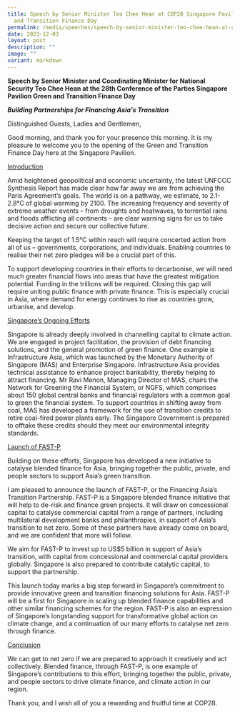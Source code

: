 ```yaml
---
title: Speech by Senior Minister Teo Chee Hean at COP28 Singapore Pavilion Green
  and Transition Finance Day
permalink: /media/speeches/speech-by-senior-minister-teo-chee-hean-at-cop28-singapore-pavilion-3dec2023/
date: 2023-12-03
layout: post
description: ""
image: ""
variant: markdown
---
```

**Speech by Senior Minister and Coordinating Minister for National Security Teo Chee Hean at the 28th Conference of the Parties Singapore Pavilion Green and Transition Finance Day**

***Building Partnerships for Financing Asia's Transition***

Distinguished Guests,
Ladies and Gentlemen,

Good morning, and thank you for your presence this morning. It is my pleasure to welcome you to the opening of the Green and Transition Finance Day here at the Singapore Pavilion.

<u>Introduction</u>

Amid heightened geopolitical and economic uncertainty, the latest UNFCCC
Synthesis Report has made clear how far away we are from achieving the Paris Agreement’s goals. The world is on a pathway, we estimate, to 2.1-2.8°C of global warming by 2100. The increasing frequency and severity of extreme weather events – from droughts and heatwaves, to torrential rains and floods afflicting all continents – are clear warning signs for us to take decisive action and secure our collective future.

Keeping the target of 1.5°C within reach will require concerted action from all of us – governments, corporations, and individuals. Enabling countries to realise their net zero pledges will be a crucial part of this.

To support developing countries in their efforts to decarbonise, we will need much greater financial flows into areas that have the greatest mitigation potential. Funding in the trillions will be required. Closing this gap will require uniting public finance with private finance. This is especially crucial in Asia, where demand for energy continues to rise as countries grow, urbanise, and develop.

<u>Singapore’s Ongoing Efforts</u>

Singapore is already deeply involved in channelling capital to climate action. We are engaged in project facilitation, the provision of debt financing solutions, and the general promotion of green finance. One example is Infrastructure Asia, which was launched by the Monetary Authority of Singapore (MAS) and Enterprise Singapore. Infrastructure Asia provides technical assistance to enhance project bankability, thereby helping to attract financing. Mr Ravi Menon, Managing Director of MAS, chairs the Network for Greening the Financial System, or NGFS, which comprises about 150 global central banks and financial regulators with a common goal to green the financial system. To support countries in shifting away from coal, MAS has developed a framework for the use of transition credits to retire coal-fired power plants early. The Singapore Government is prepared to offtake these credits should they meet our environmental integrity standards.

<u>Launch of FAST-P</u>

Building on these efforts, Singapore has developed a new initiative to catalyse blended finance for Asia, bringing together the public, private, and people sectors to support Asia’s green transition.

I am pleased to announce the launch of FAST-P, or the Financing Asia’s
Transition Partnership. FAST-P is a Singapore blended finance initiative that will help to de-risk and finance green projects. It will draw on concessional capital to catalyse commercial capital from a range of partners, including multilateral development banks and philanthropies, in support of Asia’s transition to net zero. Some of these partners have already come on board, and we are confident that more will follow.

We aim for FAST-P to invest up to US$5 billion in support of Asia’s transition,
with capital from concessional and commercial capital providers globally. Singapore is also prepared to contribute catalytic capital, to support the partnership.

This launch today marks a big step forward in Singapore’s commitment to provide innovative green and transition financing solutions for Asia. FAST-P will be a first for Singapore in scaling up blended finance capabilities and other similar financing schemes for the region. FAST-P is also an expression of Singapore’s longstanding support for transformative global action on climate change, and a continuation of our many efforts to catalyse net zero through finance.

<u>Conclusion</u>

We can get to net zero if we are prepared to approach it creatively and act
collectively. Blended finance, through FAST-P, is one example of Singapore’s contributions to this effort, bringing together the public, private, and people sectors to drive climate finance, and climate action in our region.

Thank you, and I wish all of you a rewarding and fruitful time at COP28.